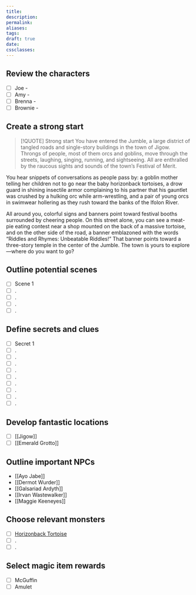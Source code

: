 ```yaml
---
title: 
description: 
permalink: 
aliases: 
tags: 
draft: true
date: 
cssclasses:
---
```

##  Review the characters

- [ ] Joe - 
- [ ] Amy - 
- [ ] Brenna - 
- [ ] Brownie - 

##  Create a strong start

> [!QUOTE] Strong start
> You have entered the Jumble, a large district of tangled roads and single-story buildings in the town of Jigow. Throngs of people, most of them orcs and goblins, move through the streets, laughing, singing, running, and sightseeing. All are enthralled by the raucous sights and sounds of the town’s Festival of Merit.
>
You hear snippets of conversations as people pass by: a goblin mother telling her children not to go near the baby horizonback tortoises, a drow guard in shining insectile armor complaining to his partner that his gauntlet was crushed by a hulking orc while arm-wrestling, and a pair of young orcs in swimwear hollering as they rush toward the banks of the Ifolon River.
>
All around you, colorful signs and banners point toward festival booths surrounded by cheering people. On this street alone, you can see a meat-pie eating contest near a shop mounted on the back of a massive tortoise, and on the other side of the road, a banner emblazoned with the words “Riddles and Rhymes: Unbeatable Riddles!” That banner points toward a three-story temple in the center of the Jumble. The town is yours to explore—where do you want to go?

##  Outline potential scenes

- [ ] Scene 1
- [ ] .
- [ ] .
- [ ] .
- [ ] .

##  Define secrets and clues

- [ ] Secret 1
- [ ] .
- [ ] .
- [ ] .
- [ ] .
- [ ] .
- [ ] .
- [ ] .
- [ ] .
- [ ] .

##  Develop fantastic locations

- [ ] [[Jigow]] 
- [ ] [[Emerald Grotto]] 

##  Outline important NPCs

- [[Ayo Jabe]] 
- [[Dermot Wurder]] 
- [[Galsariad Ardyth]] 
- [[Irvan Wastewalker]] 
- [[Maggie Keeneyes]] 

##  Choose relevant monsters

- [ ] [Horizonback Tortoise](https://www.dndbeyond.com/sources/dnd/egtw/wildemount-bestiary#HorizonbackTortoise) 
- [ ] .
- [ ] .

##  Select magic item rewards

- [ ] McGuffin
- [ ] Amulet